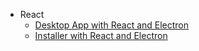 - React
    - [Desktop App with React and Electron](./react_electron)
    - [Installer with React and Electron](./react_electron_installer)
